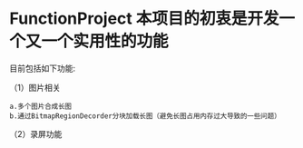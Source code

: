# FunctionProject 本项目的初衷是开发一个又一个实用性的功能
目前包括如下功能:

（1）图片相关

    a.多个图片合成长图
    b.通过BitmapRegionDecorder分块加载长图（避免长图占用内存过大导致的一些问题）
    
（2）录屏功能   
   

